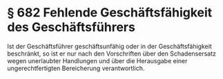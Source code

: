 # § 682 Fehlende Geschäftsfähigkeit des Geschäftsführers
Ist der Geschäftsführer geschäftsunfähig oder in der Geschäftsfähigkeit beschränkt, so ist er nur nach den Vorschriften über den Schadensersatz wegen unerlaubter Handlungen und über die Herausgabe einer ungerechtfertigten Bereicherung verantwortlich.